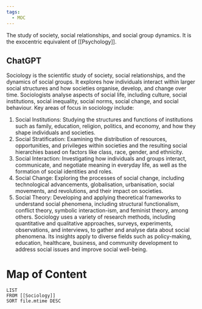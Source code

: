 ```yaml
---
tags:
  - MOC
---
```

The study of society, social relationships, and social group dynamics. It is the exocentric equivalent of [[Psychology]].
## ChatGPT
Sociology is the scientific study of society, social relationships, and the dynamics of social groups. It explores how individuals interact within larger social structures and how societies organise, develop, and change over time. Sociologists analyse aspects of social life, including culture, social institutions, social inequality, social norms, social change, and social behaviour.
Key areas of focus in sociology include:
1. Social Institutions: Studying the structures and functions of institutions such as family, education, religion, politics, and economy, and how they shape individuals and societies.
2. Social Stratification: Examining the distribution of resources, opportunities, and privileges within societies and the resulting social hierarchies based on factors like class, race, gender, and ethnicity.
3. Social Interaction: Investigating how individuals and groups interact, communicate, and negotiate meaning in everyday life, as well as the formation of social identities and roles.
4. Social Change: Exploring the processes of social change, including technological advancements, globalisation, urbanisation, social movements, and revolutions, and their impact on societies.
5. Social Theory: Developing and applying theoretical frameworks to understand social phenomena, including structural functionalism, conflict theory, symbolic interaction-ism, and feminist theory, among others.
Sociology uses a variety of research methods, including quantitative and qualitative approaches, surveys, experiments, observations, and interviews, to gather and analyse data about social phenomena. Its insights apply to diverse fields such as policy-making, education, healthcare, business, and community development to address social issues and improve social well-being.
# Map of Content
```dataview
LIST
FROM [[Sociology]]
SORT file.mtime DESC
```
